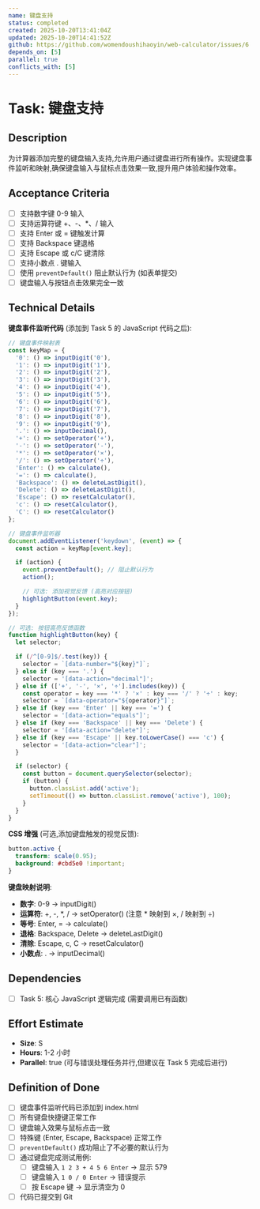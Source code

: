 ```yaml
---
name: 键盘支持
status: completed
created: 2025-10-20T13:41:04Z
updated: 2025-10-20T14:41:52Z
github: https://github.com/womendoushihaoyin/web-calculator/issues/6
depends_on: [5]
parallel: true
conflicts_with: [5]
---
```


# Task: 键盘支持

## Description

为计算器添加完整的键盘输入支持,允许用户通过键盘进行所有操作。实现键盘事件监听和映射,确保键盘输入与鼠标点击效果一致,提升用户体验和操作效率。

## Acceptance Criteria

- [ ] 支持数字键 0-9 输入
- [ ] 支持运算符键 +、-、*、/ 输入
- [ ] 支持 Enter 或 = 键触发计算
- [ ] 支持 Backspace 键退格
- [ ] 支持 Escape 或 c/C 键清除
- [ ] 支持小数点 . 键输入
- [ ] 使用 `preventDefault()` 阻止默认行为 (如表单提交)
- [ ] 键盘输入与按钮点击效果完全一致

## Technical Details

**键盘事件监听代码** (添加到 Task 5 的 JavaScript 代码之后):

```javascript
// 键盘事件映射表
const keyMap = {
  '0': () => inputDigit('0'),
  '1': () => inputDigit('1'),
  '2': () => inputDigit('2'),
  '3': () => inputDigit('3'),
  '4': () => inputDigit('4'),
  '5': () => inputDigit('5'),
  '6': () => inputDigit('6'),
  '7': () => inputDigit('7'),
  '8': () => inputDigit('8'),
  '9': () => inputDigit('9'),
  '.': () => inputDecimal(),
  '+': () => setOperator('+'),
  '-': () => setOperator('-'),
  '*': () => setOperator('×'),
  '/': () => setOperator('÷'),
  'Enter': () => calculate(),
  '=': () => calculate(),
  'Backspace': () => deleteLastDigit(),
  'Delete': () => deleteLastDigit(),
  'Escape': () => resetCalculator(),
  'c': () => resetCalculator(),
  'C': () => resetCalculator()
};

// 键盘事件监听器
document.addEventListener('keydown', (event) => {
  const action = keyMap[event.key];

  if (action) {
    event.preventDefault(); // 阻止默认行为
    action();

    // 可选: 添加视觉反馈 (高亮对应按钮)
    highlightButton(event.key);
  }
});

// 可选: 按钮高亮反馈函数
function highlightButton(key) {
  let selector;

  if (/^[0-9]$/.test(key)) {
    selector = `[data-number="${key}"]`;
  } else if (key === '.') {
    selector = '[data-action="decimal"]';
  } else if (['+', '-', '×', '÷'].includes(key)) {
    const operator = key === '*' ? '×' : key === '/' ? '÷' : key;
    selector = `[data-operator="${operator}"]`;
  } else if (key === 'Enter' || key === '=') {
    selector = '[data-action="equals"]';
  } else if (key === 'Backspace' || key === 'Delete') {
    selector = '[data-action="delete"]';
  } else if (key === 'Escape' || key.toLowerCase() === 'c') {
    selector = '[data-action="clear"]';
  }

  if (selector) {
    const button = document.querySelector(selector);
    if (button) {
      button.classList.add('active');
      setTimeout(() => button.classList.remove('active'), 100);
    }
  }
}
```

**CSS 增强** (可选,添加键盘触发的视觉反馈):
```css
button.active {
  transform: scale(0.95);
  background: #cbd5e0 !important;
}
```

**键盘映射说明**:
- **数字**: 0-9 → inputDigit()
- **运算符**: +, -, *, / → setOperator() (注意 * 映射到 ×, / 映射到 ÷)
- **等号**: Enter, = → calculate()
- **退格**: Backspace, Delete → deleteLastDigit()
- **清除**: Escape, c, C → resetCalculator()
- **小数点**: . → inputDecimal()

## Dependencies

- [ ] Task 5: 核心 JavaScript 逻辑完成 (需要调用已有函数)

## Effort Estimate

- **Size**: S
- **Hours**: 1-2 小时
- **Parallel**: true (可与错误处理任务并行,但建议在 Task 5 完成后进行)

## Definition of Done

- [ ] 键盘事件监听代码已添加到 index.html
- [ ] 所有键盘快捷键正常工作
- [ ] 键盘输入效果与鼠标点击一致
- [ ] 特殊键 (Enter, Escape, Backspace) 正常工作
- [ ] `preventDefault()` 成功阻止了不必要的默认行为
- [ ] 通过键盘完成测试用例:
  - [ ] 键盘输入 `1 2 3 + 4 5 6 Enter` → 显示 579
  - [ ] 键盘输入 `1 0 / 0 Enter` → 错误提示
  - [ ] 按 Escape 键 → 显示清空为 0
- [ ] 代码已提交到 Git
